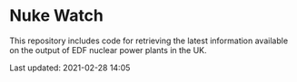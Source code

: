 # Nuke Watch

This repository includes code for retrieving the latest information available on the output of EDF nuclear power plants in the UK.

Last updated: 2021-02-28 14:05